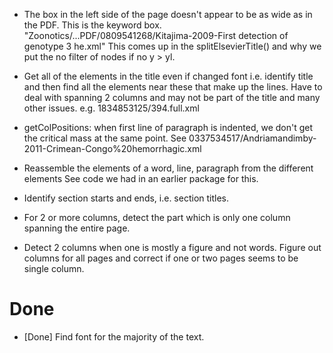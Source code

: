 + The box in the left side of the page doesn't appear to be as wide as in the PDF.
  This is the keyword box.
  "Zoonotics/...PDF/0809541268/Kitajima-2009-First detection of genotype 3 he.xml"
  This comes up in the splitElsevierTitle() and why we put the no filter of nodes if no y > yl.
  
+ Get all of the elements in the title even if changed font
  i.e. identify title and then find all the elements near these that make up 
  the lines.
  Have to deal with spanning 2 columns and may not be part of the title and many other issues.
  e.g. 1834853125/394.full.xml  


+ getColPositions:  when first line of paragraph is indented, we don't get the critical mass at the
  same point.
  See 0337534517/Andriamandimby-2011-Crimean-Congo%20hemorrhagic.xml

+ Reassemble the elements of a word, line, paragraph from the different <text> elements
  See code we had in an earlier package for this.
  
+ Identify section starts and ends, i.e. section titles.

+ For 2 or more columns, detect the part which is only one column spanning the entire page.

+ Detect 2 columns when one is mostly a figure and not words.
  Figure out columns for all pages and correct if one or two pages seems to be single column.



# Done

+ [Done] Find font for the majority of the text.
